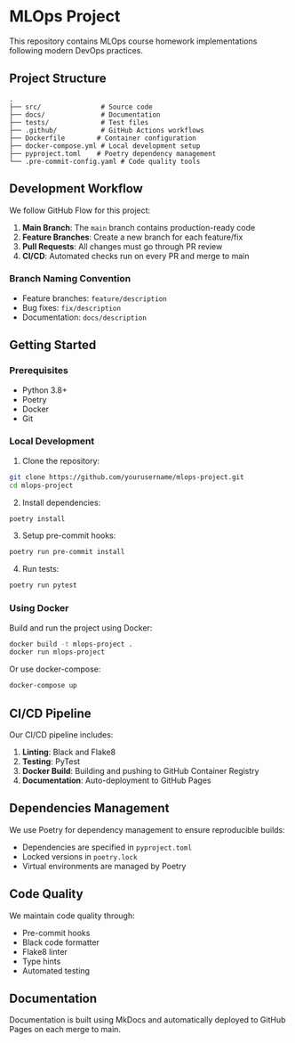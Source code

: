 # MLOps Project

This repository contains MLOps course homework implementations following modern DevOps practices.

## Project Structure

```
.
├── src/               # Source code
├── docs/              # Documentation
├── tests/             # Test files
├── .github/           # GitHub Actions workflows
├── Dockerfile        # Container configuration
├── docker-compose.yml # Local development setup
├── pyproject.toml    # Poetry dependency management
└── .pre-commit-config.yaml # Code quality tools
```

## Development Workflow

We follow GitHub Flow for this project:

1. **Main Branch**: The `main` branch contains production-ready code
2. **Feature Branches**: Create a new branch for each feature/fix
3. **Pull Requests**: All changes must go through PR review
4. **CI/CD**: Automated checks run on every PR and merge to main

### Branch Naming Convention

- Feature branches: `feature/description`
- Bug fixes: `fix/description`
- Documentation: `docs/description`

## Getting Started

### Prerequisites

- Python 3.8+
- Poetry
- Docker
- Git

### Local Development

1. Clone the repository:
```bash
git clone https://github.com/yourusername/mlops-project.git
cd mlops-project
```

2. Install dependencies:
```bash
poetry install
```

3. Setup pre-commit hooks:
```bash
poetry run pre-commit install
```

4. Run tests:
```bash
poetry run pytest
```

### Using Docker

Build and run the project using Docker:

```bash
docker build -t mlops-project .
docker run mlops-project
```

Or use docker-compose:

```bash
docker-compose up
```

## CI/CD Pipeline

Our CI/CD pipeline includes:

1. **Linting**: Black and Flake8
2. **Testing**: PyTest
3. **Docker Build**: Building and pushing to GitHub Container Registry
4. **Documentation**: Auto-deployment to GitHub Pages

## Dependencies Management

We use Poetry for dependency management to ensure reproducible builds:

- Dependencies are specified in `pyproject.toml`
- Locked versions in `poetry.lock`
- Virtual environments are managed by Poetry

## Code Quality

We maintain code quality through:

- Pre-commit hooks
- Black code formatter
- Flake8 linter
- Type hints
- Automated testing

## Documentation

Documentation is built using MkDocs and automatically deployed to GitHub Pages on each merge to main. 